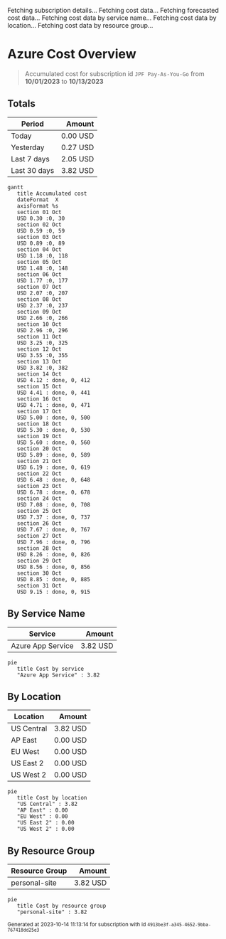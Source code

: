 Fetching subscription details...
Fetching cost data...
Fetching forecasted cost data...
Fetching cost data by service name...
Fetching cost data by location...
Fetching cost data by resource group...
# Azure Cost Overview

> Accumulated cost for subscription id `JPF Pay-As-You-Go` from **10/01/2023** to **10/13/2023**

## Totals

|Period|Amount|
|---|---:|
|Today|0.00 USD|
|Yesterday|0.27 USD|
|Last 7 days|2.05 USD|
|Last 30 days|3.82 USD|

```mermaid
gantt
   title Accumulated cost
   dateFormat  X
   axisFormat %s
   section 01 Oct
   USD 0.30 :0, 30
   section 02 Oct
   USD 0.59 :0, 59
   section 03 Oct
   USD 0.89 :0, 89
   section 04 Oct
   USD 1.18 :0, 118
   section 05 Oct
   USD 1.48 :0, 148
   section 06 Oct
   USD 1.77 :0, 177
   section 07 Oct
   USD 2.07 :0, 207
   section 08 Oct
   USD 2.37 :0, 237
   section 09 Oct
   USD 2.66 :0, 266
   section 10 Oct
   USD 2.96 :0, 296
   section 11 Oct
   USD 3.25 :0, 325
   section 12 Oct
   USD 3.55 :0, 355
   section 13 Oct
   USD 3.82 :0, 382
   section 14 Oct
   USD 4.12 : done, 0, 412
   section 15 Oct
   USD 4.41 : done, 0, 441
   section 16 Oct
   USD 4.71 : done, 0, 471
   section 17 Oct
   USD 5.00 : done, 0, 500
   section 18 Oct
   USD 5.30 : done, 0, 530
   section 19 Oct
   USD 5.60 : done, 0, 560
   section 20 Oct
   USD 5.89 : done, 0, 589
   section 21 Oct
   USD 6.19 : done, 0, 619
   section 22 Oct
   USD 6.48 : done, 0, 648
   section 23 Oct
   USD 6.78 : done, 0, 678
   section 24 Oct
   USD 7.08 : done, 0, 708
   section 25 Oct
   USD 7.37 : done, 0, 737
   section 26 Oct
   USD 7.67 : done, 0, 767
   section 27 Oct
   USD 7.96 : done, 0, 796
   section 28 Oct
   USD 8.26 : done, 0, 826
   section 29 Oct
   USD 8.56 : done, 0, 856
   section 30 Oct
   USD 8.85 : done, 0, 885
   section 31 Oct
   USD 9.15 : done, 0, 915
```

## By Service Name

|Service|Amount|
|---|---:|
|Azure App Service|3.82 USD|

```mermaid
pie
   title Cost by service
   "Azure App Service" : 3.82
```

## By Location

|Location|Amount|
|---|---:|
|US Central|3.82 USD|
|AP East|0.00 USD|
|EU West|0.00 USD|
|US East 2|0.00 USD|
|US West 2|0.00 USD|

```mermaid
pie
   title Cost by location
   "US Central" : 3.82
   "AP East" : 0.00
   "EU West" : 0.00
   "US East 2" : 0.00
   "US West 2" : 0.00
```

## By Resource Group

|Resource Group|Amount|
|---|---:|
|personal-site|3.82 USD|

```mermaid
pie
   title Cost by resource group
   "personal-site" : 3.82
```

<sup>Generated at 2023-10-14 11:13:14 for subscription with id `4913be3f-a345-4652-9bba-767418dd25e3`</sup>
